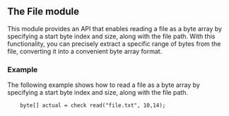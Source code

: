 ## The File module

This module provides an API that enables reading a file as a byte array by specifying a start byte index and size, along with the file path. With this functionality, you can precisely extract a specific range of bytes from the file, converting it into a convenient byte array format.

### Example

The following example shows how to read a file as a byte array by specifying a start byte index and size, along with the file path.

```ballerina
    byte[] actual = check read("file.txt", 10,14);
```
